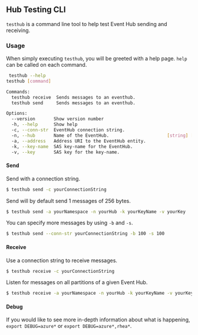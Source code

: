 ## Hub Testing CLI
`testhub` is a command line tool to help test Event Hub sending and receiving.

### Usage
When simply executing `testhub`, you will be greeted with a help page. `help` can be called on each command.
```bash
 testhub --help
testhub [command]

Commands:
  testhub receive  Sends messages to an eventhub.
  testhub send     Sends messages to an eventhub.

Options:
  --version       Show version number                                  [boolean]
  -h, --help      Show help                                            [boolean]
  -c, --conn-str  EventHub connection string.                           [string]
  -n, --hub       Name of the EventHub.                      [string] [required]
  -a, --address   Address URI to the EventHub entity.                   [string]
  -k, --key-name  SAS key-name for the EventHub.                        [string]
  -v, --key       SAS key for the key-name.                             [string]
```

#### Send
Send with a connection string.
```bash
$ testhub send -c yourConnectionString
```
Send will by default send 1 messages of 256 bytes.
```bash
$ testhub send -a yourNamespace -n yourHub -k yourKeyName -v yourKey
```

You can specify more messages by using `-b` and `-s`.
```bash
$ testhub send --conn-str yourConnectionString -b 100 -s 100
```

#### Receive
Use a connection string to receive messages.
```bash
$ testhub receive -c yourConnectionString
```

Listen for messages on all partitions of a given Event Hub.
```bash
$ testhub receive -a yourNamespace -n yourHub -k yourKeyName -v yourKey
```

#### Debug
If you would like to see more in-depth information about what is happening, `export DEBUG=azure*` or `export DEBUG=azure*,rhea*`.
